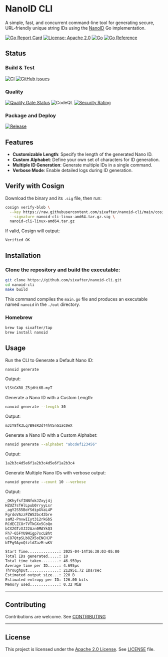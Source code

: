 # NanoID CLI

A simple, fast, and concurrent command-line tool for generating secure, URL-friendly unique string IDs 
using the [NanoID](https://github.com/sixafter/nanoid) Go implementation.

[![Go Report Card](https://goreportcard.com/badge/github.com/sixafter/nanoid-cli)](https://goreportcard.com/report/github.com/sixafter/nanoid-cli)
[![License: Apache 2.0](https://img.shields.io/badge/license-Apache%202.0-blue?style=flat-square)](LICENSE)
[![Go](https://img.shields.io/github/go-mod/go-version/sixafter/nanoid-cli)](https://img.shields.io/github/go-mod/go-version/sixafter/nanoid-cli)
[![Go Reference](https://pkg.go.dev/badge/github.com/sixafter/nanoid-cli.svg)](https://pkg.go.dev/github.com/sixafter/nanoid-cli)

## Status

### Build & Test

[![CI](https://github.com/sixafter/nanoid-cli/workflows/ci/badge.svg)](https://github.com/sixafter/nanoid-cli/actions)
[![GitHub issues](https://img.shields.io/github/issues/sixafter/nanoid-cli)](https://github.com/sixafter/nanoid-cli/issues)

### Quality

[![Quality Gate Status](https://sonarcloud.io/api/project_badges/measure?project=six-after_nano-id-cli&metric=alert_status)](https://sonarcloud.io/summary/new_code?id=six-after_nano-id-cli)
![CodeQL](https://github.com/sixafter/nanoid-cli/actions/workflows/codeql-analysis.yaml/badge.svg)
[![Security Rating](https://sonarcloud.io/api/project_badges/measure?project=six-after_nano-id-cli&metric=security_rating)](https://sonarcloud.io/summary/new_code?id=six-after_nano-id-cli)

### Package and Deploy

[![Release](https://github.com/sixafter/nanoid-cli/workflows/release/badge.svg)](https://github.com/sixafter/nanoid-cli/actions)

## Features

- **Customizable Length**: Specify the length of the generated Nano ID.
- **Custom Alphabet**: Define your own set of characters for ID generation.
- **Multiple ID Generation**: Generate multiple IDs in a single command.
- **Verbose Mode**: Enable detailed logs during ID generation.

## Verify with Cosign

Download the binary and its `.sig` file, then run:

```sh
cosign verify-blob \
  --key https://raw.githubusercontent.com/sixafter/nanoid-cli/main/cosign.pub \
  --signature nanoid-cli-linux-amd64.tar.gz.sig \
  nanoid-cli-linux-amd64.tar.gz
```

If valid, Cosign will output:

```shell
Verified OK
```

## Installation

### Clone the repository and build the executable:

```sh
git clone https://github.com/sixafter/nanoid-cli.git
cd nanoid-cli
make build
```

This command compiles the `main.go` file and produces an executable named `nanoid` in the `./out` directory.

### Homebrew

```sh
brew tap sixafter/tap
brew install nanoid
```

## Usage

Run the CLI to Generate a Default Nano ID:

```sh
nanoid generate
```

Output:

```sh
V1StGXR8_Z5jdHi6B-myT
```

Generate a Nano ID with a Custom Length:

```sh
nanoid generate --length 30
```

Output:

```sh
mJzY8fK3Lq7B9sR2dT4hV5nG1aC0eX
```

Generate a Nano ID with a Custom Alphabet:

```sh
nanoid generate --alphabet "abcdef123456"
```

Output:

```sh
1a2b3c4d5e6f1a2b3c4d5e6f1a2b3c4
```

Generate Multiple Nano IDs with verbose output:

```sh
nanoid generate --count 10 --verbose
```

Output:

```sh
_OKhyfsfINNfokJZxyj4j
HZUZ7sTHlLpub0rryyLsr
_agY2S55BoYSdipGVaL4P
FgrdoVAzzFZWS2bc42bre
saM2-PnvwIIyt312rkGbS
RCdECZCOr7VTkGXx5CoQo
bCX2GTzXJ22Azn0MAYkQ3
Fh7-65FYU9Higp7scLBht
uC87QtpSLb8ZX5oENCHJP
bTPg9AynQtzldZazM-wKV

Start Time..............: 2025-04-14T16:30:03-05:00
Total IDs generated.....: 10
Total time taken........: 46.959µs
Average time per ID.....: 4.695µs
Throughput..............: 212951.72 IDs/sec
Estimated output size...: 220 B
Estimated entropy per ID: 126.00 bits
Memory used.............: 0.32 MiB
```

---

## Contributing

Contributions are welcome. See [CONTRIBUTING](CONTRIBUTING.md)

---

## License

This project is licensed under the [Apache 2.0 License](https://choosealicense.com/licenses/apache-2.0/). See [LICENSE](LICENSE) file.
